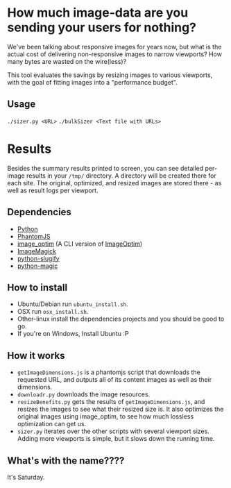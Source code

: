 # How much image-data are you sending your users for nothing?

We've been talking about responsive images for years now, but what is
the actual cost of delivering non-responsive images to narrow viewports?
How many bytes are wasted on the wire(less)?

This tool evaluates the savings by resizing images to various viewports,
with the goal of fitting images into a "performance budget".

## Usage

`./sizer.py <URL>`
`./bulkSizer <Text file with URLs>`

# Results

Besides the summary results printed to screen, you can see detailed
per-image results in your `/tmp/` directory. A directory will be created 
there for each site. The original, optimized, and resized images are
stored there - as well as result logs per viewport.

## Dependencies

* [Python](http://www.python.org/)
* [PhantomJS](http://phantomjs.org/)
* [image_optim](https://github.com/toy/image_optim) (A CLI version of
  [ImageOptim](https://github.com/pornel/ImageOptim))
* [ImageMagick](http://www.imagemagick.org/script/index.php)
* [python-slugify](https://github.com/un33k/python-slugify)
* [python-magic](https://github.com/ahupp/python-magic)

## How to install

* Ubuntu/Debian run `ubuntu_install.sh`. 
* OSX run `osx_install.sh`.
* Other-linux install the dependencies projects and you should be good to go.
* If you're on Windows, Install Ubuntu :P

## How it works

* `getImageDimensions.js` is a phantomjs script that downloads the
  requested URL, and outputs all of its content images as well as their
dimensions.
* `downloadr.py` downloads the image resources.
* `resizeBenefits.py` gets the results of
  `getImageDimensions.js`, and resizes
the images to see what their resized size is. It also optimizes the
original images using image_optim, to see how much lossless optimization
can get us.
* `sizer.py` iterates over the other scripts with several viewport
  sizes. Adding more viewports is simple, but it slows down the
running time.

## What's with the name????

It's Saturday.
